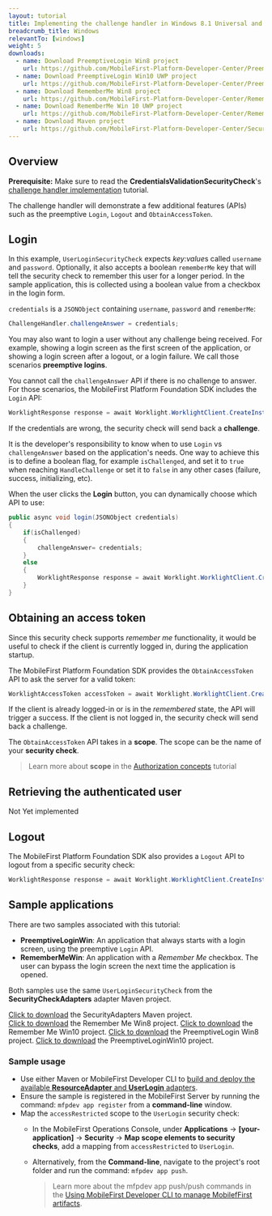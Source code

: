 ```yaml
---
layout: tutorial
title: Implementing the challenge handler in Windows 8.1 Universal and Windows 10 UWP applications
breadcrumb_title: Windows
relevantTo: [windows]
weight: 5
downloads:
  - name: Download PreemptiveLogin Win8 project
    url: https://github.com/MobileFirst-Platform-Developer-Center/PreemptiveLoginWin8/tree/release80
  - name: Download PreemptiveLogin Win10 UWP project
    url: https://github.com/MobileFirst-Platform-Developer-Center/PreemptiveLoginWin10/tree/release80
  - name: Download RememberMe Win8 project
    url: https://github.com/MobileFirst-Platform-Developer-Center/RememberMeWin8/tree/release80
  - name: Download RememberMe Win 10 UWP project
    url: https://github.com/MobileFirst-Platform-Developer-Center/RememberMeWin10/tree/release80  
  - name: Download Maven project
    url: https://github.com/MobileFirst-Platform-Developer-Center/SecurityCheckAdapters/tree/release80
---
```

## Overview
**Prerequisite:** Make sure to read the **CredentialsValidationSecurityCheck**'s [challenge handler implementation](../../credentials-validation/android) tutorial.

The challenge handler will demonstrate a few additional features (APIs) such as the preemptive `Login`, `Logout` and `ObtainAccessToken`.

## Login
In this example, `UserLoginSecurityCheck` expects *key:value*s called `username` and `password`. Optionally, it also accepts a boolean `rememberMe` key that will tell the security check to remember this user for a longer period. In the sample application, this is collected using a boolean value from a checkbox in the login form.

`credentials` is a `JSONObject` containing `username`, `password` and `rememberMe`:

```c#
ChallengeHandler.challengeAnswer = credentials;
```

You may also want to login a user without any challenge being received. For example, showing a login screen as the first screen of the application, or showing a login screen after a logout, or a login failure. We call those scenarios **preemptive logins**.

You cannot call the `challengeAnswer` API if there is no challenge to answer. For those scenarios, the MobileFirst Platform Foundation SDK includes the `Login` API:

```csharp
WorklightResponse response = await Worklight.WorklightClient.CreateInstance().AuthorizationManager.Login(String securityCheckName, JObject credentials);
```

If the credentials are wrong, the security check will send back a **challenge**.

It is the developer's responsibility to know when to use `Login` vs `challengeAnswer` based on the application's needs. One way to achieve this is to define a boolean flag, for example `isChallenged`, and set it to `true` when reaching `HandleChallenge` or set it to `false` in any other cases (failure, success, initializing, etc).

When the user clicks the **Login** button, you can dynamically choose which API to use:

```csharp
public async void login(JSONObject credentials)
{
    if(isChallenged)
    {
        challengeAnswer= credentials;
    }
    else
    {
        WorklightResponse response = await Worklight.WorklightClient.CreateInstance().AuthorizationManager.Login(securityCheckName, credentials);
    }
}
```
## Obtaining an access token
Since this security check supports *remember me* functionality, it would be useful to check if the client is currently logged in, during the application startup.

The MobileFirst Platform Foundation SDK provides the `ObtainAccessToken` API to ask the server for a valid token:

```csharp
WorklightAccessToken accessToken = await Worklight.WorklightClient.CreateInstance().AuthorizationManager.ObtainAccessToken(String scope);
```

If the client is already logged-in or is in the *remembered* state, the API will trigger a success. If the client is not logged in, the security check will send back a challenge.

The `ObtainAccessToken` API takes in a **scope**. The scope can be the name of your **security check**.

> Learn more about **scope** in the [Authorization concepts](../../authorization-concepts) tutorial

## Retrieving the authenticated user
Not Yet implemented

## Logout
The MobileFirst Platform Foundation SDK also provides a `Logout` API to logout from a specific security check:

```csharp
WorklightResponse response = await Worklight.WorklightClient.CreateInstance().AuthorizationManager.Logout(securityCheckName);
```

## Sample applications
There are two samples associated with this tutorial:

- **PreemptiveLoginWin**: An application that always starts with a login screen, using the preemptive `Login` API.
- **RememberMeWin**: An application with a *Remember Me* checkbox. The user can bypass the login screen the next time the application is opened.

Both samples use the same `UserLoginSecurityCheck` from the **SecurityCheckAdapters** adapter Maven project.

[Click to download](https://github.com/MobileFirst-Platform-Developer-Center/SecurityCheckAdapters/tree/release80) the SecurityAdapters Maven project.  
[Click to download](https://github.com/MobileFirst-Platform-Developer-Center/RememberMeWin8/tree/release80) the Remember Me Win8 project.
[Click to download](https://github.com/MobileFirst-Platform-Developer-Center/RememberMeWin10/tree/release80) the Remember Me Win10 project.
[Click to download](https://github.com/MobileFirst-Platform-Developer-Center/PreemptiveLoginWin8/tree/release80) the PreemptiveLogin Win8 project.
[Click to download](https://github.com/MobileFirst-Platform-Developer-Center/PreemptiveLoginWin10/tree/release80) the PreemptiveLoginWin10 project.

### Sample usage

* Use either Maven or MobileFirst Developer CLI to [build and deploy the available **ResourceAdapter** and **UserLogin** adapters](../../creating-adapters/).
* Ensure the sample is registered in the MobileFirst Server by running the command: `mfpdev app register` from a **command-line** window.
* Map the `accessRestricted` scope to the `UserLogin` security check:
    * In the MobileFirst Operations Console, under **Applications** → **[your-application]** → **Security** → **Map scope elements to security checks**, add a mapping from `accessRestricted` to `UserLogin`.
    * Alternatively, from the **Command-line**, navigate to the project's root folder and run the command: `mfpdev app push`.  

        > Learn more about the mfpdev app push/push commands in the [Using MobileFirst Developer CLI to manage MobilefFirst artifacts](../../../using-the-mfpf-sdk/using-mobilefirst-developer-cli-to-manage-mobilefirst-artifacts).
